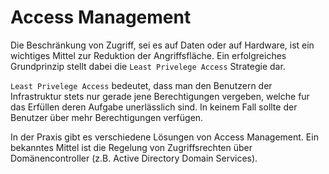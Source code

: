 # Access Management

Die Beschränkung von Zugriff, sei es auf Daten oder auf Hardware, ist ein wichtiges Mittel zur Reduktion der Angriffsfläche. Ein erfolgreiches
Grundprinzip stellt dabei die `Least Privelege Access` Strategie dar.

`Least Privelege Access` bedeutet, dass man den Benutzern der Infrastruktur stets nur gerade jene Berechtigungen vergeben, welche fur das Erfüllen
deren Aufgabe unerlässlich sind. In keinem Fall sollte der Benutzer über mehr Berechtigungen verfügen.

In der Praxis gibt es verschiedene Lösungen von Access Management. Ein bekanntes Mittel ist die Regelung von Zugriffsrechten über
Domänencontroller (z.B. Active Directory Domain Services).

